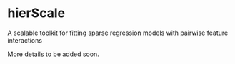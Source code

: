 # hierScale
A scalable toolkit for fitting sparse regression models with pairwise feature interactions

More details to be added soon.
